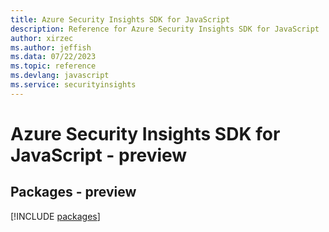 ```yaml
---
title: Azure Security Insights SDK for JavaScript
description: Reference for Azure Security Insights SDK for JavaScript
author: xirzec
ms.author: jeffish
ms.data: 07/22/2023
ms.topic: reference
ms.devlang: javascript
ms.service: securityinsights
---
```

# Azure Security Insights SDK for JavaScript - preview
## Packages - preview
[!INCLUDE [packages](security-insights-index.md)]